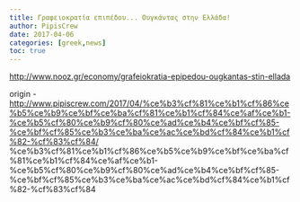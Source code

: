 ```yaml
---
title: Γραφειοκρατία επιπέδου... Ουγκάντας στην Ελλάδα!
author: PipisCrew
date: 2017-04-06
categories: [greek,news]
toc: true
---
```


http://www.nooz.gr/economy/grafeiokratia-epipedou-ougkantas-stin-ellada

origin - http://www.pipiscrew.com/2017/04/%ce%b3%cf%81%ce%b1%cf%86%ce%b5%ce%b9%ce%bf%ce%ba%cf%81%ce%b1%cf%84%ce%af%ce%b1-%ce%b5%cf%80%ce%b9%cf%80%ce%ad%ce%b4%ce%bf%cf%85-%ce%bf%cf%85%ce%b3%ce%ba%ce%ac%ce%bd%cf%84%ce%b1%cf%82-%cf%83%cf%84/ %ce%b3%cf%81%ce%b1%cf%86%ce%b5%ce%b9%ce%bf%ce%ba%cf%81%ce%b1%cf%84%ce%af%ce%b1-%ce%b5%cf%80%ce%b9%cf%80%ce%ad%ce%b4%ce%bf%cf%85-%ce%bf%cf%85%ce%b3%ce%ba%ce%ac%ce%bd%cf%84%ce%b1%cf%82-%cf%83%cf%84